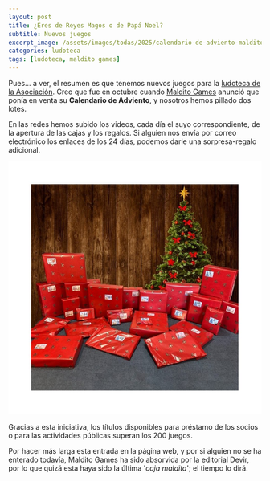 ```yaml
---
layout: post
title: ¿Eres de Reyes Magos o de Papá Noel?
subtitle: Nuevos juegos
excerpt_image: /assets/images/todas/2025/calendario-de-adviento-maldito.jpg
categories: ludoteca
tags: [ludoteca, maldito games]
---
```


Pues... a ver, el resumen es que tenemos nuevos juegos para la [ludoteca de la Asociación](https://boardgamegeek.com/collection/user/AsociacionCSIBadajoz?rankobjecttype=subtype&rankobjectid=1&columns=title%7Cthumbnail%7Cversion%7Ccomment&geekranks=Board%20Game%20Rank&own=1&objecttype=thing&ff=1&subtype=boardgame). Creo que fue en octubre cuando [Maldito Games](https://www.malditogames.com/) anunció que ponía en venta su <b>Calendario de Adviento</b>, y nosotros hemos pillado dos lotes.

En las redes hemos subido los videos, cada día el suyo correspondiente, de la apertura de las cajas y los regalos. Si alguien nos envía por correo electrónico los enlaces de los 24 días, podemos darle una sorpresa-regalo adicional.

![banner](/assets/images/todas/2025/calendario-de-adviento-maldito_regalos.jpg)

Gracias a esta iniciativa, los títulos disponibles para préstamo de los socios o para las actividades públicas superan los 200 juegos.

Por hacer más larga esta entrada en la página web, y por si alguien no se ha enterado todavía, Maldito Games ha sido absorvida por la editorial Devir, por lo que quizá esta haya sido la última '<i>caja maldita</i>'; el tiempo lo dirá.